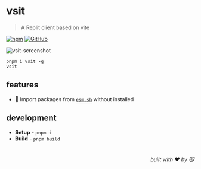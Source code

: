 # vsit
> A Replit client based on vite

[![npm](https://img.shields.io/npm/v/vsit)](https://github.com/vsit/tree/main) [![GitHub](https://img.shields.io/npm/l/vsit)](https://github.com/vsit/tree/main)

![vsit-screenshot](https://user-images.githubusercontent.com/6839576/283995715-d376f1d5-03be-494d-8b80-15cd6239e442.png)


```
pnpm i vsit -g
vsit
```

## features

- 💞 Import packages from [`esm.sh`](https://esm.sh/) without installed
## development

- **Setup** - `pnpm i`
- **Build** - `pnpm build`

# 
<div align='right'>

*built with ❤️ by 😼*

</div>
